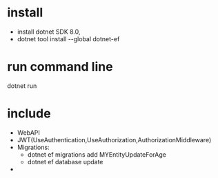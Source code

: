 # install
- install dotnet SDK 8.0, 
- dotnet tool install --global dotnet-ef 

# run command line
dotnet run

# include
- WebAPI
- JWT(UseAuthentication,UseAuthorization,AuthorizationMiddleware)
- Migrations:
   + dotnet ef migrations add MYEntityUpdateForAge
   + dotnet ef database update
- 
